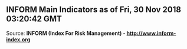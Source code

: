 ## INFORM Main Indicators as of Fri, 30 Nov 2018 03:20:42 GMT

Source: **INFORM (Index For Risk Management) - http://www.inform-index.org**
